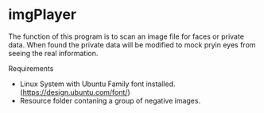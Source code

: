 # imgPlayer

The function of this program is to scan an image file for faces or private data.  When found the private data will be modified to mock pryin eyes from seeing the real information.  

Requirements 
+ Linux System with Ubuntu Family font installed. (https://design.ubuntu.com/font/)
+ Resource folder contaning a group of negative images. 
